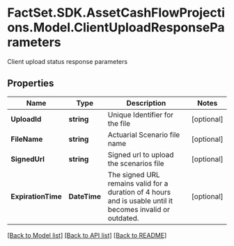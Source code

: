 # FactSet.SDK.AssetCashFlowProjections.Model.ClientUploadResponseParameters
Client upload status response parameters

## Properties

Name | Type | Description | Notes
------------ | ------------- | ------------- | -------------
**UploadId** | **string** | Unique Identifier for the file | [optional] 
**FileName** | **string** | Actuarial Scenario file name | [optional] 
**SignedUrl** | **string** | Signed url to upload the scenarios file | [optional] 
**ExpirationTime** | **DateTime** | The signed URL remains valid for a duration of 4 hours and is usable until it becomes invalid or outdated. | [optional] 

[[Back to Model list]](../README.md#documentation-for-models) [[Back to API list]](../README.md#documentation-for-api-endpoints) [[Back to README]](../README.md)

